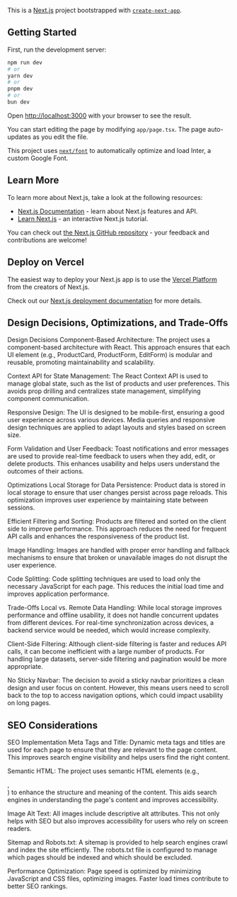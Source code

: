 This is a [Next.js](https://nextjs.org/) project bootstrapped with [`create-next-app`](https://github.com/vercel/next.js/tree/canary/packages/create-next-app).

## Getting Started

First, run the development server:

```bash
npm run dev
# or
yarn dev
# or
pnpm dev
# or
bun dev
```

Open [http://localhost:3000](http://localhost:3000) with your browser to see the result.

You can start editing the page by modifying `app/page.tsx`. The page auto-updates as you edit the file.

This project uses [`next/font`](https://nextjs.org/docs/basic-features/font-optimization) to automatically optimize and load Inter, a custom Google Font.

## Learn More

To learn more about Next.js, take a look at the following resources:

- [Next.js Documentation](https://nextjs.org/docs) - learn about Next.js features and API.
- [Learn Next.js](https://nextjs.org/learn) - an interactive Next.js tutorial.

You can check out [the Next.js GitHub repository](https://github.com/vercel/next.js/) - your feedback and contributions are welcome!

## Deploy on Vercel

The easiest way to deploy your Next.js app is to use the [Vercel Platform](https://vercel.com/new?utm_medium=default-template&filter=next.js&utm_source=create-next-app&utm_campaign=create-next-app-readme) from the creators of Next.js.

Check out our [Next.js deployment documentation](https://nextjs.org/docs/deployment) for more details.

## Design Decisions, Optimizations, and Trade-Offs
Design Decisions
Component-Based Architecture: The project uses a component-based architecture with React. This approach ensures that each UI element (e.g., ProductCard, ProductForm, EditForm) is modular and reusable, promoting maintainability and scalability.

Context API for State Management: The React Context API is used to manage global state, such as the list of products and user preferences. This avoids prop drilling and centralizes state management, simplifying component communication.

Responsive Design: The UI is designed to be mobile-first, ensuring a good user experience across various devices. Media queries and responsive design techniques are applied to adapt layouts and styles based on screen size.

Form Validation and User Feedback: Toast notifications and error messages are used to provide real-time feedback to users when they add, edit, or delete products. This enhances usability and helps users understand the outcomes of their actions.

Optimizations
Local Storage for Data Persistence: Product data is stored in local storage to ensure that user changes persist across page reloads. This optimization improves user experience by maintaining state between sessions.

Efficient Filtering and Sorting: Products are filtered and sorted on the client side to improve performance. This approach reduces the need for frequent API calls and enhances the responsiveness of the product list.

Image Handling: Images are handled with proper error handling and fallback mechanisms to ensure that broken or unavailable images do not disrupt the user experience.

Code Splitting: Code splitting techniques are used to load only the necessary JavaScript for each page. This reduces the initial load time and improves application performance.

Trade-Offs
Local vs. Remote Data Handling: While local storage improves performance and offline usability, it does not handle concurrent updates from different devices. For real-time synchronization across devices, a backend service would be needed, which would increase complexity.

Client-Side Filtering: Although client-side filtering is faster and reduces API calls, it can become inefficient with a large number of products. For handling large datasets, server-side filtering and pagination would be more appropriate.

No Sticky Navbar: The decision to avoid a sticky navbar prioritizes a clean design and user focus on content. However, this means users need to scroll back to the top to access navigation options, which could impact usability on long pages.

## SEO Considerations
SEO Implementation
Meta Tags and Title: Dynamic meta tags and titles are used for each page to ensure that they are relevant to the page content. This improves search engine visibility and helps users find the right content.

Semantic HTML: The project uses semantic HTML elements (e.g., <main>, <section>) to enhance the structure and meaning of the content. This aids search engines in understanding the page's content and improves accessibility.

Image Alt Text: All images include descriptive alt attributes. This not only helps with SEO but also improves accessibility for users who rely on screen readers.

Sitemap and Robots.txt: A sitemap is provided to help search engines crawl and index the site efficiently. The robots.txt file is configured to manage which pages should be indexed and which should be excluded.

Performance Optimization: Page speed is optimized by minimizing JavaScript and CSS files, optimizing images. Faster load times contribute to better SEO rankings.
